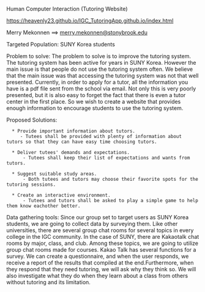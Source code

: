 
Human Computer Interaction (Tutoring Website)

https://heavenly23.github.io/IGC_TutoringApp.github.io/index.html

Merry Mekonnen ==> merry.mekonnen@stonybrook.edu



Targeted Population: SUNY Korea students

Problem to solve: The problem to solve is to improve the tutoring system. The tutoring system has been active for years in SUNY Korea. However the main issue is that people do not use the tutoring system often. We believe that the main issue was that accessing the tutoring system was not that well presented. Currently, in order to apply for a tutor, all the information you have is a pdf file sent from the school via email. Not only this is very poorly presented, but it is also easy to forget the fact that there is even a tutor center in the first place. So we wish to create a website that provides enough information to encourage students to use the tutoring system.

Proposed Solutions:
 
      * Provide important information about tutors.
         - Tutees shall be provided with plenty of information about tutors so that they can have easy time choosing tutors.
      
      * Deliver tutees' demands and expectations.
          - Tutees shall keep their list of expectations and wants from tutors.

      * Suggest suitable study areas.
          - Both tutees and tutors may choose their favorite spots for the tutoring sessions.   
          
      * Create an interactive environment.
          - Tutees and tutors shall be asked to play a simple game to help them know eachother better.


Data gathering tools: Since our group set to target users as SUNY Korea students, we are going to collect data by surveying them. Like other universities, there are several group chat rooms for several topics in every college in the IGC community. In the case of SUNY, there are Kakaotalk chat rooms by major, class, and club. Among these topics, we are going to utilize group chat rooms made for courses. Kakao Talk has several functions for a survey. We can create a questionnaire, and when the user responds, we receive a report of the results that compiled at the end.Furthermore, when they respond that they need tutoring, we will ask why they think so. We will also investigate what they do when they learn about a class from others without tutoring and its limitation.
